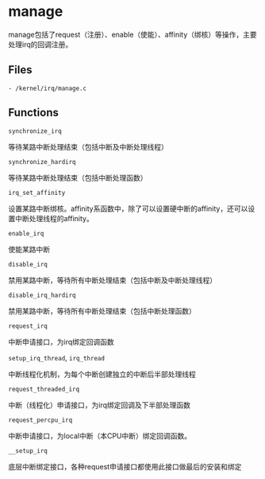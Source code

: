 # manage

manage包括了request（注册）、enable（使能）、affinity（绑核）等操作，主要处理irq的回调注册。

## Files

```
- /kernel/irq/manage.c
```

## Functions

`synchronize_irq`

等待某路中断处理结束（包括中断及中断处理线程）

`synchronize_hardirq`

等待某路中断处理结束（包括中断处理函数）

`irq_set_affinity`

设置某路中断绑核。affinity系函数中，除了可以设置硬中断的affinity，还可以设置中断处理线程的affinity。

`enable_irq`

使能某路中断

`disable_irq`

禁用某路中断，等待所有中断处理结束（包括中断及中断处理线程）

`disable_irq_hardirq`

禁用某路中断，等待所有中断处理结束（包括中断处理函数）

`request_irq`

中断申请接口，为irq绑定回调函数

`setup_irq_thread`, `irq_thread`

中断线程化机制，为每个中断创建独立的中断后半部处理线程

`request_threaded_irq`

中断（线程化）申请接口，为irq绑定回调及下半部处理函数

`request_percpu_irq`

中断申请接口，为local中断（本CPU中断）绑定回调函数。

`__setup_irq`

底层中断绑定接口，各种request申请接口都使用此接口做最后的安装和绑定